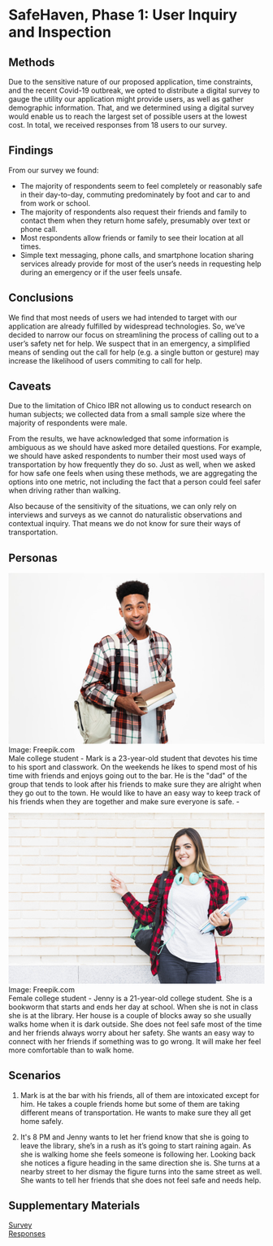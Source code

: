 # SafeHaven, Phase 1: User Inquiry and Inspection

## Methods

Due to the sensitive nature of our proposed application, time constraints, and the recent Covid-19 outbreak, we opted to distribute a digital survey to gauge the utility our application might provide users, as well as gather demographic information. That, and we determined using a digital survey would enable us to reach the largest set of possible users at the lowest cost.  In total, we received responses from 18 users to our survey.

## Findings

From our survey we found:
- The majority of respondents seem to feel completely or reasonably safe in their day-to-day, commuting predominately by foot and car to and from work or school.
- The majority of respondents also request their friends and family to contact them when they return home safely, presumably over text or phone call.
- Most respondents allow friends or family to see their location at all times.
- Simple text messaging, phone calls, and smartphone location sharing services already provide for most of the user’s needs in requesting help during an emergency or if the user feels unsafe.

## Conclusions

We find that most needs of users we had intended to target with our application are already fulfilled by widespread technologies. So, we’ve decided to narrow our focus on streamlining the process of calling out to a user’s safety net for help. We suspect that in an emergency, a simplified means of sending out the call for help (e.g. a single button or gesture) may increase the likelihood of users commiting to call for help.

## Caveats

Due to the limitation of Chico IBR not allowing us to conduct research on human subjects; we collected data from a small sample size where the majority of respondents were male. 

From the results, we have acknowledged that some information is ambiguous as we should have asked more detailed questions. For example, we should have asked respondents to number their most used ways of transportation by how frequently they do so.
Just as well, when we asked for how safe one feels when using these methods, we are aggregating the options into one metric, not including the fact that a person could feel safer when driving rather than walking.

Also because of the sensitivity of the situations, we can only rely on interviews and surveys as we cannot do naturalistic observations and contextual inquiry. That means we do not know for sure their ways of transportation.

## Personas

![Male Student Image](../assets/male-student.jpg)<br/>
Image: Freepik.com<br/>
Male college student - Mark is a 23-year-old student that devotes his time to his sport and classwork. On the weekends he likes to spend most of his time with friends and enjoys going out to the bar. He is the "dad" of the group that tends to look after his friends to make sure they are alright when they go out to the town. He would like to have an easy way to keep track of his friends when they are together and make sure everyone is safe.  - 

![Female Student Image](../assets/female-student.jpg)<br/>
Image: Freepik.com<br/>
Female college student - Jenny is a 21-year-old college student. She is a bookworm that starts and ends her day at school. When she is not in class she is at the library. Her house is a couple of blocks away so she usually walks home when it is dark outside. She does not feel safe most of the time and her friends always worry about her safety. She wants an easy way to connect with her friends if something was to go wrong. It will make her feel more comfortable than to walk home.

## Scenarios

1. Mark is at the bar with his friends, all of them are intoxicated except for him. He takes a couple friends home but some of them are taking different means of transportation. He wants to make sure they all get home safely.

2. It's 8 PM and Jenny wants to let her friend know that she is going to leave the library, she’s in a rush as it’s going to start raining again. As she is walking home she feels someone is following her. Looking back she notices a figure heading in the same direction she is. She turns at a nearby street to her dismay the figure turns into the same street as well. She wants to tell her friends that she does not feel safe and needs help.

## Supplementary Materials

[Survey](https://docs.google.com/forms/d/181i4Fe-o_I_vdK78VH5YWM4Y6zJde0yRBN5Vszi49lA/edit)<br/>
[Responses](https://docs.google.com/spreadsheets/d/130558LFeDmlgOYtwOskHl9IXTZS_g0oSS0qfQBmJuqM/edit#gid=125094958)
